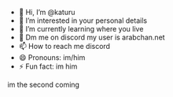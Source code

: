 - 👋 Hi, I’m @katuru
- 👀 I’m interested in your personal details
- 🌱 I’m currently learning where you live
- 💞️ Dm me on discord my user is arabchan.net
- 📫 How to reach me discord
- 😄 Pronouns: im/him
- ⚡ Fun fact: im him

im the second coming
